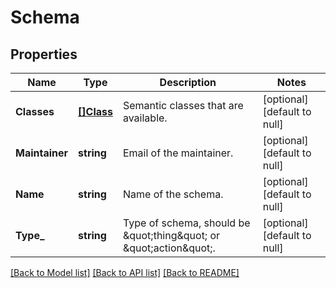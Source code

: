 # Schema

## Properties
Name | Type | Description | Notes
------------ | ------------- | ------------- | -------------
**Classes** | [**[]Class**](Class.md) | Semantic classes that are available. | [optional] [default to null]
**Maintainer** | **string** | Email of the maintainer. | [optional] [default to null]
**Name** | **string** | Name of the schema. | [optional] [default to null]
**Type_** | **string** | Type of schema, should be \&quot;thing\&quot; or \&quot;action\&quot;. | [optional] [default to null]

[[Back to Model list]](../README.md#documentation-for-models) [[Back to API list]](../README.md#documentation-for-api-endpoints) [[Back to README]](../README.md)


